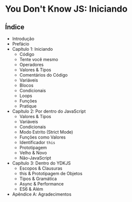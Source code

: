 # You Don't Know JS: Iniciando

## Índice

* Introdução
* Prefácio
* Capítulo 1: Iniciando
	* Código
	* Tente você mesmo
	* Operadores
	* Valores & Tipos
	* Comentários do Código
	* Variáveis
	* Blocos
	* Condicionais
	* Loops
	* Funções
	* Pratique
* Capítulo 2: Por dentro do JavaScript
	* Valores & Tipos
	* Variáveis
	* Condicionais
	* Modo Estrito (Strict Mode)
	* Funções como Valores
	* Identificador `this`
	* Prototipagem
	* Velho & Novo
	* Não-JavaScript
* Capítulo 3: Dentro do YDKJS
	* Escopos & Clausuras
	* this & Prototipagem de Objetos
	* Tipos & Gramática
	* Async & Performance
	* ES6 & Além
* Apêndice A: Agradecimentos
